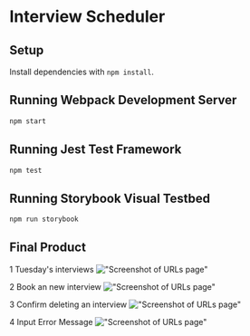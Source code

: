 # Interview Scheduler

## Setup

Install dependencies with `npm install`.

## Running Webpack Development Server

```sh
npm start
```

## Running Jest Test Framework

```sh
npm test
```

## Running Storybook Visual Testbed

```sh
npm run storybook
```

## Final Product

1 Tuesday's interviews
!["Screenshot of URLs page"](https://github.com/carmenkk/scheduler/blob/master/docs/interviews.png)

2 Book an new interview
!["Screenshot of URLs page"](https://github.com/carmenkk/scheduler/blob/master/docs/bookInterview.png)

3 Confirm deleting an interview
!["Screenshot of URLs page"](https://github.com/carmenkk/scheduler/blob/master/docs/confirmDeleteInterview.png)

4 Input Error Message
!["Screenshot of URLs page"](https://github.com/carmenkk/scheduler/blob/master/docs/inputErrorMessage.png)

